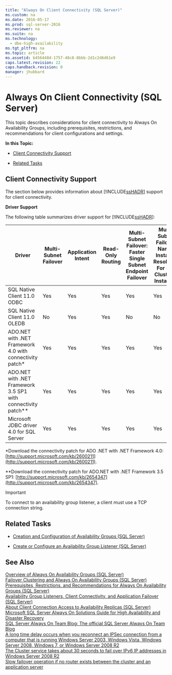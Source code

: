```yaml
---
title: "Always On Client Connectivity (SQL Server)"
ms.custom: na
ms.date: 2016-05-17
ms.prod: sql-server-2016
ms.reviewer: na
ms.suite: na
ms.technology: 
  - dbe-high-availability
ms.tgt_pltfrm: na
ms.topic: article
ms.assetid: b456448d-1757-48c8-8bbb-2d1c2d6d61e9
caps.latest.revision: 22
caps.handback.revision: 0
manager: jhubbard
---
```

# Always On Client Connectivity (SQL Server)
This topic describes considerations for client connectivity to Always On Availability Groups, including prerequisites, restrictions, and recommendations for client configurations and settings.  
  
 **In this Topic:**  
  
-   [Client Connectivity Support](#ClientConnSupport)  
  
-   [Related Tasks](#RelatedTasks)  
  
##  <a name="ClientConnSupport"></a> Client Connectivity Support  
 The section below provides information about [!INCLUDE[ssHADR](../../Topics/TopicNameContainA/tokens/ssHADR_md.md)] support for client connectivity.  
  
 **Driver Support**  
  
 The following table summarizes driver support for [!INCLUDE[ssHADR](../../Topics/TopicNameContainA/tokens/ssHADR_md.md)]:  
  
|Driver|Multi-Subnet Failover|Application Intent|Read-Only Routing|Multi-Subnet Failover: Faster Single Subnet Endpoint Failover|Multi-Subnet Failover: Named Instance Resolution For SQL Clustered Instances|  
|------------|----------------------------|------------------------|------------------------|--------------------------------------------------------------------|-----------------------------------------------------------------------------------|  
|SQL Native Client 11.0 ODBC|Yes|Yes|Yes|Yes|Yes|  
|SQL Native Client 11.0 OLEDB|No|Yes|Yes|No|No|  
|ADO.NET with .NET Framework 4.0 with connectivity patch*|Yes|Yes|Yes|Yes|Yes|  
|ADO.NET with .NET Framework 3.5 SP1 with connectivity patch**|Yes|Yes|Yes|Yes|Yes|  
|Microsoft JDBC driver 4.0 for SQL Server|Yes|Yes|Yes|Yes|Yes|  
  
 *Download the connectivity patch for ADO .NET with .NET Framework 4.0: [http://support.microsoft.com/kb/2600211](http://support.microsoft.com/kb/2600211).  
  
 **Download the connectivity patch for ADO.NET with .NET Framework 3.5 SP1: [http://support.microsoft.com/kb/2654347](http://support.microsoft.com/kb/2654347).  
  
> [!IMPORTANT]  
>  To connect to an availability group listener, a client must use a TCP connection string.  
  
##  <a name="RelatedTasks"></a> Related Tasks  
  
-   [Creation and Configuration of Availability Groups (SQL Server)](../../Topics/TopicNameNotContainA/Creation-and-Configuration-of-Availability-Groups--SQL-Server-.md)  
  
-   [Create or Configure an Availability Group Listener (SQL Server)](../../Topics/TopicNameNotContainA/Create-or-Configure-an-Availability-Group-Listener--SQL-Server-.md)  
  
## See Also  
 [Overview of Always On Availability Groups (SQL Server)](../../Topics/TopicNameNotContainA/Overview-of-Always-On-Availability-Groups--SQL-Server-.md)   
 [Failover Clustering and Always On Availability Groups (SQL Server)](../../Topics/TopicNameNotContainA/Failover-Clustering-and-Always-On-Availability-Groups--SQL-Server-.md)   
 [Prerequisites, Restrictions, and Recommendations for Always On Availability Groups (SQL Server)](../../Topics/TopicNameNotContainA/Prerequisites--Restrictions--and-Recommendations-for-Always-On-Availability-Groups--SQL-Server-.md)   
 [Availability Group Listeners, Client Connectivity, and Application Failover (SQL Server)](../../Topics/TopicNameNotContainA/Availability-Group-Listeners--Client-Connectivity--and-Application-Failover--SQL-Server-.md)   
 [About Client Connection Access to Availability Replicas (SQL Server)](../../Topics/TopicNameNotContainA/About-Client-Connection-Access-to-Availability-Replicas--SQL-Server-.md)   
 [Microsoft SQL Server Always On Solutions Guide for High Availability and Disaster Recovery](http://go.microsoft.com/fwlink/?LinkId=227600)   
 [SQL Server Always On Team Blog: The official SQL Server Always On Team Blog](http://blogs.msdn.com/b/sqlAlways%20On/)   
 [A long time delay occurs when you reconnect an IPSec connection from a computer that is running Windows Server 2003, Windows Vista, Windows Server 2008, Windows 7, or Windows Server 2008 R2](http://support.microsoft.com/kb/980915)   
 [The Cluster service takes about 30 seconds to fail over IPv6 IP addresses in Windows Server 2008 R2](http://support.microsoft.com/kb/2578113)   
 [Slow failover operation if no router exists between the cluster and an application server](http://support.microsoft.com/kb/2582281)